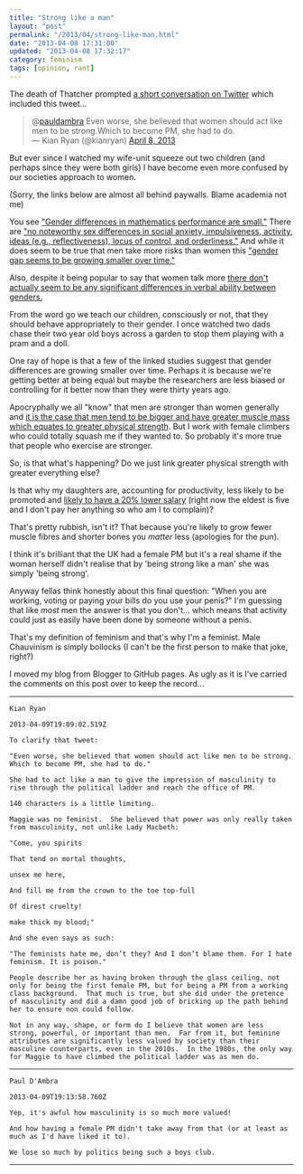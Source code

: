 ```yaml
---
title: "Strong like a man"
layout: "post"
permalink: "/2013/04/strong-like-man.html"
date: "2013-04-08 17:31:00"
updated: "2013-04-08 17:32:17"
category: feminism
tags: [opinion, rant]
---
```


The death of Thatcher prompted [a short conversation on Twitter](https://twitter.com/kianryan/status/321242678677356544) which included this tweet...

<div class="tweet-wrapper">
  <blockquote class="twitter-tweet">@<a href="https://twitter.com/pauldambra">pauldambra</a> Even worse, she believed that women should act like men to be strong.Which to become PM, she had to do.<br />— Kian Ryan (@kianryan) <a href="https://twitter.com/kianryan/status/321273502634237952">April 8, 2013</a></blockquote>
</div>
<!--more-->

But ever since I watched my wife-unit squeeze out two children (and perhaps since they were both girls) I have become even more confused by our societies approach to women.

(Sorry, the links below are almost all behind paywalls. Blame academia not me)

You see ["Gender differences in mathematics performance are small."](https://www.ncbi.nlm.nih.gov/pubmed/2138794) There are ["no noteworthy sex differences in social anxiety, impulsiveness, activity, ideas (e.g., reflectiveness), locus of control, and orderliness."](http://psycnet.apa.org/index.cfm?fa=buy.optionToBuy&amp;uid=1995-09434-001) And while it does seem to be true that men take more risks than women this ["gender gap seems to be growing smaller over time."](http://psycnet.apa.org/index.cfm?fa=buy.optionToBuy&amp;uid=1999-13573-004)

Also, despite it being popular to say that women talk more [there don't actually seem to be any significant differences in verbal ability between genders.](http://psycnet.apa.org/index.cfm?fa=buy.optionToBuy&amp;uid=1988-35304-001)

From the word go we teach our children, consciously or not, that they should behave appropriately to their gender. I once watched two dads chase their two year old boys across a garden to stop them playing with a pram and a doll.

One ray of hope is that a few of the linked studies suggest that gender differences are growing smaller over time. Perhaps it is because we're getting better at being equal but maybe the researchers are less biased or controlling for it better now than they were thirty years ago.

Apocryphally we all "know" that men are stronger than women generally and [it is the case that men tend to be bigger and have greater muscle mass which equates to greater physical strength](http://jap.physiology.org/content/83/5/1581.full). But I work with female climbers who could totally squash me if they wanted to. So probably it's more true that people who exercise are stronger.

So, is that what's happening? Do we just link greater physical strength with greater everything else?

Is that why my daughters are, accounting for productivity, less likely to be promoted and [likely to have a 20% lower salary](http://onlinelibrary.wiley.com/doi/10.1111/j.1468-0084.2007.00483.x/abstract?deniedAccessCustomisedMessage=&amp;userIsAuthenticated=false) (right now the eldest is five and I don't pay her anything so who am I to complain)?

That's pretty rubbish, isn't it? That because you're likely to grow fewer muscle fibres and shorter bones you *matter* less (apologies for the pun).

I think it's brilliant that the UK had a female PM but it's a real shame if the woman herself didn't realise that by 'being strong like a man' she was simply 'being strong'.

Anyway fellas think honestly about this final question: "When you are working, voting or paying your bills do you use your penis?" I'm guessing that like *most* men the answer is that you don't... which means that activity could just as easily have been done by someone without a penis.

That's my definition of feminism and that's why I'm a feminist. Male Chauvinism is simply bollocks (I can't be the first person to make that joke, right?)

  I moved my blog from Blogger to GitHub pages. As ugly as it is I've carried the comments on this post over to keep the record...

------

    Kian Ryan

    2013-04-09T19:09:02.519Z

    To clarify that tweet:

    "Even worse, she believed that women should act like men to be strong. Which to become PM, she had to do."

    She had to act like a man to give the impression of masculinity to rise through the political ladder and reach the office of PM.

    140 characters is a little limiting.

    Maggie was no feminist.  She believed that power was only really taken from masculinity, not unlike Lady Macbeth:

    "Come, you spirits
    
    That tend on mortal thoughts,

    unsex me here,  

    And fill me from the crown to the toe top-full  

    Of direst cruelty!

    make thick my blood;"

    And she even says as such:

    "The feminists hate me, don’t they? And I don’t blame them. For I hate feminism. It is poison."

    People describe her as having broken through the glass ceiling, not only for being the first female PM, but for being a PM from a working class background.  That much is true, but she did under the pretence of masculinity and did a damn good job of bricking up the path behind her to ensure non could follow.

    Not in any way, shape, or form do I believe that women are less strong, powerful, or important than men.  Far from it, but feminine attributes are significantly less valued by society than their masculine counterparts, even in the 2010s.  In the 1980s, the only way for Maggie to have climbed the political ladder was as men do.

-------

    Paul D'Ambra

    2013-04-09T19:13:58.760Z

    Yep, it's awful how masculinity is so much more valued! 

    And how having a female PM didn't take away from that (or at least as much as I'd have liked it to). 

    We lose so much by politics being such a boys club.

-------
